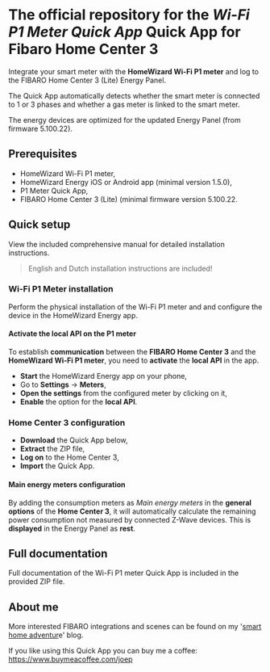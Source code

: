 # The official repository for the *Wi-Fi P1 Meter Quick App* Quick App for Fibaro Home Center 3

Integrate your smart meter with the **HomeWizard Wi-Fi P1 meter** and log to the FIBARO Home Center 3 (Lite) Energy Panel.

The Quick App automatically detects whether the smart meter is connected to 1 or 3 phases and whether a gas meter is linked to the smart meter.

The energy devices are optimized for the updated Energy Panel (from firmware 5.100.22).

## Prerequisites

- HomeWizard Wi-Fi P1 meter,
- HomeWizard Energy iOS or Android app (minimal version 1.5.0),
- P1 Meter Quick App,
- FIBARO Home Center 3 (Lite) (minimal firmware version 5.100.22.

## Quick setup

View the included comprehensive manual for detailed installation instructions.

> English and Dutch installation instructions are included!

### Wi-Fi P1 Meter installation

Perform the physical installation of the Wi-Fi P1 meter and and configure the device in the HomeWizard Energy app.

#### Activate the local API on the P1 meter

To establish **communication** between the **FIBARO Home Center 3** and the **HomeWizard Wi-Fi P1 meter**, you need to **activate** the **local API** in the app.

- **Start** the HomeWizard Energy app on your phone,
- Go to **Settings** -> **Meters**,
- **Open the settings** from the configured meter by clicking on it,
- **Enable** the option for the **local API**.

### Home Center 3 configuration

- **Download** the Quick App below,
- **Extract** the ZIP file,
- **Log on** to the Home Center 3,
- **Import** the Quick App.

#### Main energy meters configuration

By adding the consumption meters as *Main energy meters* in the **general options** of the **Home Center 3**, it will automatically calculate the remaining power consumption not measured by connected Z-Wave devices. This is **displayed** in the Energy Panel as **rest**.

## Full documentation

Full documentation of the Wi-Fi P1 meter Quick App is included in the provided ZIP file.

## About me

More interested FIBARO integrations and scenes can be found on my '[smart home adventur](https://docs.joepverhaeg.nl)e' blog.

If you like using this Quick App you can buy me a coffee:
https://www.buymeacoffee.com/joep
